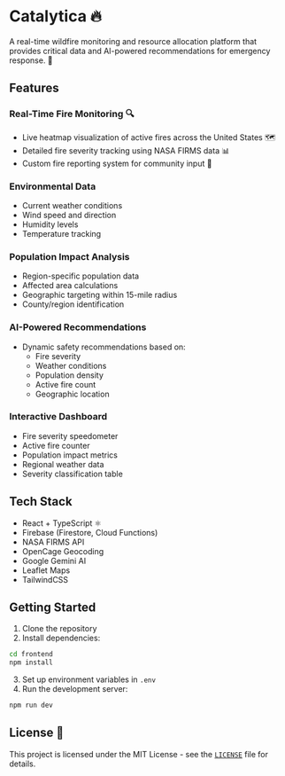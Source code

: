 # Catalytica 🔥

A real-time wildfire monitoring and resource allocation platform that provides critical data and AI-powered recommendations for emergency response. 🛟

## Features 

### Real-Time Fire Monitoring 🔍
- Live heatmap visualization of active fires across the United States 🗺️
- Detailed fire severity tracking using NASA FIRMS data 📊
- Custom fire reporting system for community input 📝

### Environmental Data 
- Current weather conditions 
- Wind speed and direction 
- Humidity levels 
- Temperature tracking 

### Population Impact Analysis 
- Region-specific population data 
- Affected area calculations 
- Geographic targeting within 15-mile radius 
- County/region identification 

### AI-Powered Recommendations 
- Dynamic safety recommendations based on:
  - Fire severity 
  - Weather conditions 
  - Population density 
  - Active fire count 
  - Geographic location 

### Interactive Dashboard 
- Fire severity speedometer 
- Active fire counter 
- Population impact metrics 
- Regional weather data 
- Severity classification table 

## Tech Stack 

- React + TypeScript ⚛
- Firebase (Firestore, Cloud Functions) 
- NASA FIRMS API 
- OpenCage Geocoding 
- Google Gemini AI 
- Leaflet Maps 
- TailwindCSS 

## Getting Started 

1. Clone the repository 
2. Install dependencies:
```sh
cd frontend
npm install
```
3. Set up environment variables in `.env` 
4. Run the development server:
```sh
npm run dev
```

## License 📄

This project is licensed under the MIT License - see the [`LICENSE`](LICENSE) file for details.

